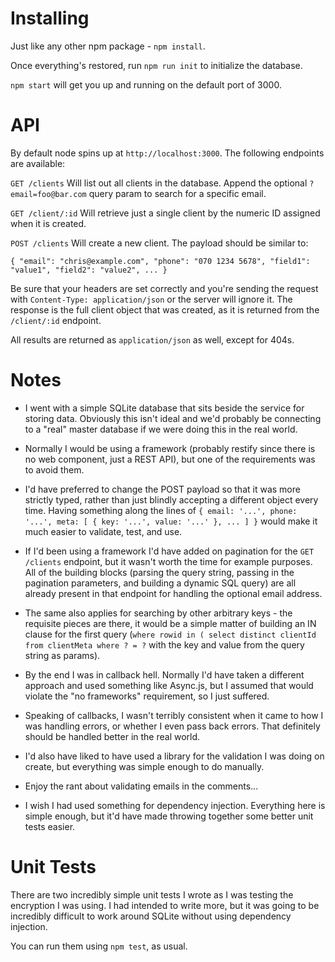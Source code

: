 Installing
==========

Just like any other npm package - ```npm install```.

Once everything's restored, run ```npm run init``` to initialize the database.

```npm start``` will get you up and running on the default port of 3000.

API
===

By default node spins up at ```http://localhost:3000```. The following endpoints are available:

```GET /clients``` Will list out all clients in the database. Append the optional ```?email=foo@bar.com``` query param to search for a specific email.

```GET /client/:id``` Will retrieve just a single client by the numeric ID assigned when it is created.

```POST /clients``` Will create a new client. The payload should be similar to:

```{ "email": "chris@example.com", "phone": "070 1234 5678", "field1": "value1", "field2": "value2", ... }```

Be sure that your headers are set correctly and you're sending the request with ```Content-Type: application/json``` or the server will ignore it. The response is the full client object that was created, as it is returned from the ```/client/:id``` endpoint.

All results are returned as ```application/json``` as well, except for 404s.

Notes
=====
* I went with a simple SQLite database that sits beside the service for storing data. Obviously this isn't ideal and we'd probably be connecting to a "real" master database if we were doing this in the real world.

* Normally I would be using a framework (probably restify since there is no web component, just a REST API), but one of the requirements was to avoid them.

* I'd have preferred to change the POST payload so that it was more strictly typed, rather than just blindly accepting a different object every time. Having something along the lines of ```{ email: '...', phone: '...', meta: [ { key: '...', value: '...' }, ... ] }``` would make it much easier to validate, test, and use.

* If I'd been using a framework I'd have added on pagination for the ```GET /clients``` endpoint, but it wasn't worth the time for example purposes. All of the building blocks (parsing the query string, passing in the pagination parameters, and building a dynamic SQL query) are all already present in that endpoint for handling the optional email address.

* The same also applies for searching by other arbitrary keys - the requisite pieces are there, it would be a simple matter of building an IN clause for the first query (```where rowid in ( select distinct clientId from clientMeta where ? = ?``` with the key and value from the query string as params).

* By the end I was in callback hell. Normally I'd have taken a different approach and used something like Async.js, but I assumed that would violate the "no frameworks" requirement, so I just suffered.

* Speaking of callbacks, I wasn't terribly consistent when it came to how I was handling errors, or whether I even pass back errors. That definitely should be handled better in the real world.

* I'd also have liked to have used a library for the validation I was doing on create, but everything was simple enough to do manually.

* Enjoy the rant about validating emails in the comments...

* I wish I had used something for dependency injection. Everything here is simple enough, but it'd have made throwing together some better unit tests easier.

Unit Tests
==========

There are two incredibly simple unit tests I wrote as I was testing the encryption I was using. I had intended to write more, but it was going to be incredibly difficult to work around SQLite without using dependency injection.

You can run them using ```npm test```, as usual.